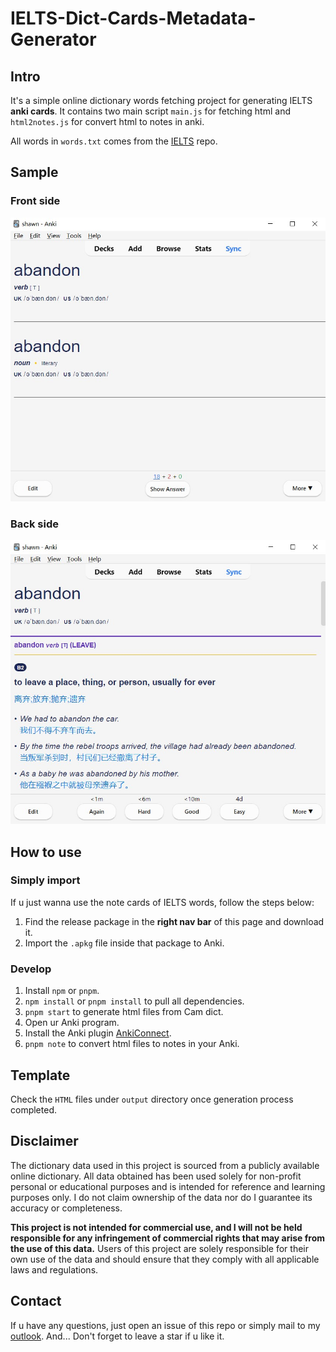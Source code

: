 # IELTS-Dict-Cards-Metadata-Generator

## Intro

It's a simple online dictionary words fetching project for generating IELTS **anki cards**. It contains two main script `main.js` for fetching html and `html2notes.js` for convert html to notes in anki.

All words in `words.txt` comes from the [IELTS](https://github.com/Quasimurdock/IELTS) repo.

## Sample

### Front side
![front](./img/front.jpg)

### Back side
![back](./img/back.jpg)

## How to use

### Simply import

If u just wanna use the note cards of IELTS words, follow the steps below:

1. Find the release package in the **right nav bar** of this page and download it.
2. Import the `.apkg` file inside that package to Anki.

### Develop

1. Install `npm` or `pnpm`.
2. `npm install` or `pnpm install` to pull all dependencies.
3. `pnpm start` to generate html files from Cam dict.
4. Open ur Anki program.
4. Install the Anki plugin [AnkiConnect](https://ankiweb.net/shared/info/2055492159).
5. `pnpm note` to convert html files to notes in your Anki.

## Template

Check the `HTML` files under `output` directory once generation process completed.

## Disclaimer

The dictionary data used in this project is sourced from a publicly available online dictionary. All data obtained has been used solely for non-profit personal or educational purposes and is intended for reference and learning purposes only. I do not claim ownership of the data nor do I guarantee its accuracy or completeness.

**This project is not intended for commercial use, and I will not be held responsible for any infringement of commercial rights that may arise from the use of this data.** Users of this project are solely responsible for their own use of the data and should ensure that they comply with all applicable laws and regulations.

## Contact
If u have any questions, just open an issue of this repo or simply mail to my [outlook](mailto:sh1wnt@outlook.com). And... Don't forget to leave a star if u like it.
